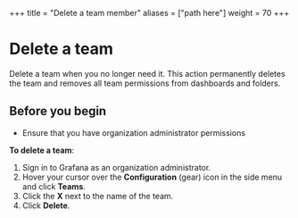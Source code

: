 +++
title = "Delete a team member"
aliases = ["path here"]
weight = 70
+++

# Delete a team

Delete a team when you no longer need it. This action permanently deletes the team and removes all team permissions from dashboards and folders.

## Before you begin

- Ensure that you have organization administrator permissions

**To delete a team**:

1. Sign in to Grafana as an organization administrator.
1. Hover your cursor over the **Configuration** (gear) icon in the side menu and click **Teams**.
1. Click the **X** next to the name of the team.
1. Click **Delete**.

